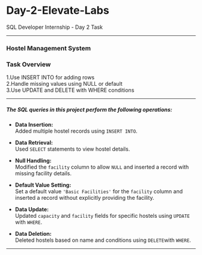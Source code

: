 # Day-2-Elevate-Labs
SQL Developer Internship - Day 2 Task

---

<h3>Hostel Management System</h3>
<h3>Task Overview </h3>

 1.Use INSERT INTO for adding rows <br>
 2.Handle missing values using NULL or default  <br>
 3.Use UPDATE and DELETE with WHERE conditions  <br>

---
 
<h5>The SQL queries in this project perform the following operations:</h5>

- **Data Insertion:**  
  Added multiple hostel records using `INSERT INTO`.

- **Data Retrieval:**  
  Used `SELECT` statements to view hostel details.

- **Null Handling:**  
  Modified the `facility` column to allow `NULL` and inserted a record with missing facility details.

- **Default Value Setting:**  
  Set a default value `'Basic Facilities'` for the `facility` column and inserted a record without explicitly providing the facility.

- **Data Update:**  
  Updated `capacity` and `facility` fields for specific hostels using `UPDATE` with `WHERE`.

- **Data Deletion:**  
  Deleted hostels based on name and conditions using `DELETE`with `WHERE`.
---

